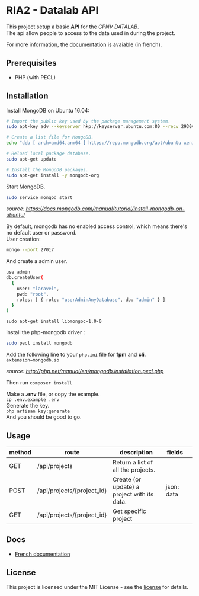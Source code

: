 # RIA2 - Datalab API

This project setup a basic **API** for the *CPNV DATALAB*.  
The api allow people to access to the data used in during the project.  

For more information, the [documentation](fr.docs.md) is avaiable (in french).  

## Prerequisites
* PHP (with PECL)

## Installation
Install MongoDB on Ubuntu 16.04:   
```bash
# Import the public key used by the package management system.  
sudo apt-key adv --keyserver hkp://keyserver.ubuntu.com:80 --recv 2930ADAE8CAF5059EE73BB4B58712A2291FA4AD5  

# Create a list file for MongoDB.  
echo "deb [ arch=amd64,arm64 ] https://repo.mongodb.org/apt/ubuntu xenial/mongodb-org/3.6 multiverse" | sudo tee /etc/apt/sources.list.d/mongodb-org-3.6.list  

# Reload local package database.  
sudo apt-get update  

# Install the MongoDB packages.  
sudo apt-get install -y mongodb-org  

```  

Start MongoDB.  
```bash
sudo service mongod start  
```  
_source: https://docs.mongodb.com/manual/tutorial/install-mongodb-on-ubuntu/_  

By default, mongodb has no enabled access control, which means there's no default user or password.  
User creation: 
```bash
mongo --port 27017
```  
And create a admin user.  
```bash
use admin
db.createUser(
  {
    user: "laravel",
    pwd: "root",
    roles: [ { role: "userAdminAnyDatabase", db: "admin" } ]
  }
)
```  

`sudo apt-get install libmongoc-1.0-0`  


install the php-mongodb driver :
```bash
sudo pecl install mongodb
```  
Add the following line to your `php.ini` file for **fpm** and **cli**.  
`extension=mongodb.so`  

_source: http://php.net/manual/en/mongodb.installation.pecl.php_  

Then run `composer install`  

Make a **.env** file, or copy the example.  
`cp .env.example .env`  
Generate the key.  
`php artisan key:generate`  
And you should be good to go.  

## Usage

| method | route                      | description                                 | fields     |   |
|--------|----------------------------|---------------------------------------------|------------|---|
| GET    | /api/projects              | Return a list of all the projects.          |            |   |
| POST   | /api/projects/{project_id} | Create (or update) a project with its data. | json: data |   |
| GET    | /api/projects/{project_id} | Get specific project                        |            |   |

## Docs

* [French documentation](fr.docs.md)

## License
This project is licensed under the MIT License - see the [license](license) for details.  
